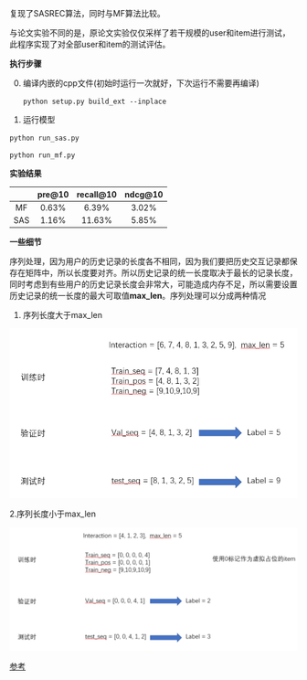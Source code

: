 复现了SASREC算法，同时与MF算法比较。

与论文实验不同的是，原论文实验仅仅采样了若干规模的user和item进行测试，此程序实现了对全部user和item的测试评估。

**执行步骤**

0. 编译内嵌的cpp文件(初始时运行一次就好，下次运行不需要再编译)

   ```shell
   python setup.py build_ext --inplace
   ```

1. 运行模型

```
python run_sas.py
```

```
python run_mf.py
```



**实验结果**

|      | pre@10 | recall@10 | ndcg@10 |
| :--: | :----: | :-------: | :-----: |
|  MF  | 0.63%  |   6.39%   |  3.02%  |
| SAS  | 1.16%  |  11.63%   |  5.85%  |



**一些细节**

序列处理，因为用户的历史记录的长度各不相同，因为我们要把历史交互记录都保存在矩阵中，所以长度要对齐。所以历史记录的统一长度取决于最长的记录长度，同时考虑到有些用户的历史记录长度会非常大，可能造成内存不足，所以需要设置历史记录的统一长度的最大可取值**max_len**。序列处理可以分成两种情况

1. 序列长度大于max_len

![case1](pic/case1.png)

  2.序列长度小于max_len

 ![case2](pic/case2.png)

[参考](https://github.com/pmixer/SASRec.pytorch)

